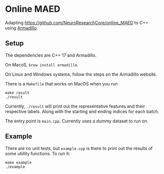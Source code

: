 # Online MAED

Adapting https://github.com/NeuroResearchCore/online_MAED to C++ using [Armadillo](http://arma.sourceforge.net/).

## Setup
The dependencies are C++ 17 and Armadillo.

On MacoS, `brew install armadillo`.

On Linux and Windows systems, follow the steps on the Armadillo website.

There is a `Makefile` that works on MacOS when you run
```
make result
./result
```

Currently, `./result` will print out the representative features and their respective labels. Along with the starting and ending indices for each batch.

The entry point is `main.cpp`. Currently uses a dummy dataset to run on.

## Example
There are no unit tests, but `example.cpp` is there to print out the results of some utiility functions. To run it:
```
make example
./example
```
